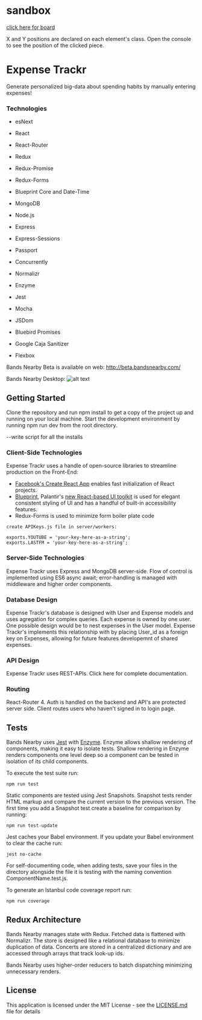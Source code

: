 # sandbox

[click here for board](https://jenjwong.github.io/sandbox/)

X and Y positions are declared on each element's class. Open the console to see the position of the clicked piece.



# Expense Trackr
Generate personalized big-data about spending habits by manually entering expenses!

### Technologies

* esNext
* React
* React-Router
* Redux
* Redux-Promise
* Redux-Forms
* Blueprint Core and Date-Time

* MongoDB
* Node.js
* Express
* Express-Sessions
* Passport

* Concurrently

* Normalizr
* Enzyme
* Jest
* Mocha


* JSDom
* Bluebird Promises
* Google Caja Sanitizer
* Flexbox

Bands Nearby Beta is available on web: http://beta.bandsnearby.com/

Bands Nearby Desktop:
![alt text](https://github.com/jenjwong/bands-nearby/blob/development/css/images/desktop.png "Bands Nearby Desktop")



## Getting Started

Clone the repository and run npm install to get a copy of the project up and running on your local machine. Start the development environment by running npm run dev from the root directory.

--write script for all the installs

### Client-Side Technologies
Expense Trackr uses a handle of open-source libraries to streamline production on the Front-End:

* [Facebook's Create React App](https://github.com/facebookincubator/create-react-app) enables fast initialization of React projects.
* [Blueprint](http://blueprintjs.com/), Palantir's [new React-based UI toolkit](https://medium.com/@palantir/scaling-product-design-with-blueprint-25492827bb4a) is used for elegant consistent styling of UI and has a handful of built-in accessibility features.
* Redux-Forms is used to minimize form boiler plate code



```
create APIKeys.js file in server/workers:

exports.YOUTUBE = 'your-key-here-as-a-string';
exports.LASTFM = 'your-key-here-as-a-string';
```


### Server-Side Technologies
Expense Trackr uses Express and MongoDB server-side.
Flow of control is implemented using ES6 async await; error-handling is managed with middleware and higher order components.

### Database Design
Expense Trackr's database is designed with User and Expense models and uses agregation for complex queries. Each expense is owned by one user. One possible design would be to nest expenses in the User model. Expense Trackr's implements this relationship with by placing User_id as a foreign key on Expenses, allowing for future features developemnt of shared expenses.

### API Design
Expense Trackr uses REST-APIs. Click here for complete documentation.

### Routing
React-Router 4. Auth is handled on the backend and API's are protected server side. Client routes users who haven't signed in to login page.

## Tests

Bands Nearby uses [Jest](https://facebook.github.io/jest/) with [Enzyme](https://github.com/airbnb/enzyme). Enzyme allows shallow rendering of components, making it easy to isolate tests. Shallow rendering in Enzyme renders components one level deep so a component can be tested in isolation of its child components.

To execute the test suite run:
```
npm run test
```

Static components are tested using Jest Snapshots. Snapshot tests render HTML markup and compare the current version to the previous version. The first time you add a Snapshot test create a baseline for comparison by running:

```
npm run test-update
```

Jest caches your Babel environment. If you update your Babel environment to clear the cache run:

```
jest no-cache
```

For self-documenting code, when adding tests, save your files in the directory alongside the file it is testing with the naming convention ComponentName.test.js.

To generate an Istanbul code coverage report run:
```
npm run coverage
```

## Redux Architecture
Bands Nearby manages state with Redux. Fetched data is flattened with Normalizr. The store is designed like a relational database to minimize duplication of data. Concerts are stored in a centralized dictionary and are accessed through arrays that track look-up ids.

Bands Nearby uses higher-order reducers to batch dispatching minimizing unnecessary renders.


## License

This application is licensed under the MIT License - see the [LICENSE.md](LICENSE.md) file for details

